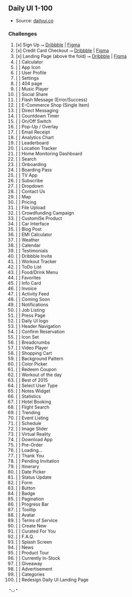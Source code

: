## Daily UI 1-100

- Source: [dailyui.co](http://www.dailyui.co/)

### Challenges


1. [x] Sign Up  ⭢  [Dribbble](https://dribbble.com/shots/23807558-Modifica-Signup-001) | [Figma](https://www.figma.com/community/file/1349126909959911873/dailyui-001-signup)
2. [x] Credit Card Checkout ⭢  [Dribbble](https://dribbble.com/shots/23810524-Ledger-Checkout-002) | [Figma](https://www.figma.com/community/file/1349309629789486214/credit-card-checkout-002-dailyui)
3. [x] Landing Page (above the fold)  ⭢  [Dribbble](https://dribbble.com/shots/23835075-Muso-Landing-Page-003) | [Figma](https://www.figma.com/community/file/1350607963652281530/muso-landing-page-003) 
4. [ ] Calculator 
5. [ ] App Icon
6. [ ] User Profile  
7. [ ] Settings  
8. [ ] 404 page
9. [ ] Music Player 
10. [ ] Social Share 
11. [ ] Flash Message (Error/Success) 
12. [ ] E-Commerce Shop (Single Item)
13. [ ] Direct Messaging
14. [ ] Countdown Timer
15. [ ] On/Off Switch
16. [ ] Pop-Up / Overlay
17. [ ] Email Receipt
18. [ ] Analytics Chart
19. [ ] Leaderboard
20. [ ] Location Tracker
21. [ ] Home Monitoring Dashboard
22. [ ] Search
23. [ ] Onboarding
24. [ ] Boarding Pass
25. [ ] TV App
26. [ ] Subscribe
27. [ ] Dropdown
28. [ ] Contact Us
29. [ ] Map
30. [ ] Pricing
31. [ ] File Upload
32. [ ] Crowdfunding Campaign
33. [ ] CustomiSe Product
34. [ ] Car Interface
35. [ ] Blog Post
36. [ ] EMI Calculator
37. [ ] Weather
38. [ ] Calendar
39. [ ] Testimonials
40. [ ] Dribbble Invite
41. [ ] Workout Tracker
42. [ ] ToDo List
43. [ ] Food/Drink Menu
44. [ ] Favorites
45. [ ] Info Card
46. [ ] Invoice
47. [ ] Activity Feed
48. [ ] Coming Soon
49. [ ] Notifications
50. [ ] Job Listing
51. [ ] Press Page
52. [ ] Daily UI logo
53. [ ] Header Navigation
54. [ ] Confirm Reservation
55. [ ] Icon Set
56. [ ] Breadcrumbs
57. [ ] Video Player
58. [ ] Shopping Cart
59. [ ] Background Pattern
60. [ ] Color Picker
61. [ ] Redeem Coupon
62. [ ] Workout of the day
63. [ ] Best of 2015
64. [ ] Select User Type
65. [ ] Notes Widget
66. [ ] Statistics
67. [ ] Hotel Booking
68. [ ] Flight Search
69. [ ] Trending
70. [ ] Event Listing
71. [ ] Schedule
72. [ ] Image Slider
73. [ ] Virtual Reality
74. [ ] Download App
75. [ ] Pre-Order
76. [ ] Loading...
77. [ ] Thank You
78. [ ] Pending Invitation
79. [ ] Itinerary
80. [ ] Date Picker
81. [ ] Status Update
82. [ ] Form
83. [ ] Button
84. [ ] Badge
85. [ ] Pagination
86. [ ] Progress Bar
87. [ ] Tooltip
88. [ ] Avatar
89. [ ] Terms of Service
90. [ ] Create New
91. [ ] Curated For You
92. [ ] F.A.Q.
93. [ ] Splash Screen
94. [ ] News
95. [ ] Product Tour
96. [ ] Currently In-Stock
97. [ ] Giveaway
98. [ ] Advertisement
99. [ ] Categories
100. [ ] Redesign Daily UI Landing Page

◔◡◔
